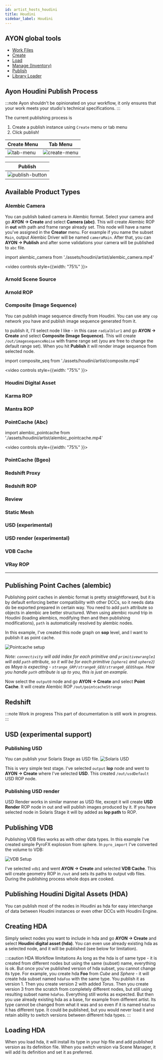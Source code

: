 ```yaml
---
id: artist_hosts_houdini
title: Houdini
sidebar_label: Houdini
---
```


## AYON global tools

- [Work Files](artist_tools_workfiles)
- [Create](artist_tools_creator)
- [Load](artist_tools_loader)
- [Manage (Inventory)](artist_tools_inventory)
- [Publish](artist_tools_publisher)
- [Library Loader](artist_tools_library_loader)

## Ayon Houdini Publish Process
:::note
Ayon shouldn't be opinionated on your workflow, it only ensures that your work meets your studio's technical specifications.
:::

The current publishing process is
1. Create a publish instance using `Create` menu or tab menu
2. Click publish! 
   
| Create Menu | Tab Menu |
|--|--|
| ![tab-menu](assets/houdini/artist/tab-menu.png) | ![create-menu](assets/houdini/artist/create-menu.png) |

| Publish |
|--|
| ![publish-button](assets/houdini/artist/publish-button.png) |

## Available Product Types

### Alembic Camera 
You can publish baked camera in Alembic format. Select your camera and go **AYON -> Create** and select **Camera (abc)**.
This will create Alembic ROP in **out** with path and frame range already set. This node will have a name you've
assigned in the **Creator** menu. For example if you name the subset `Main`, output Alembic Driver will be named
`cameraMain`. After that, you can **AYON -> Publish** and after some validations your camera will be published
to `abc` file.

import alembic_camera from './assets/houdini/artist/alembic_camera.mp4'

<video controls style={{width: "75%" }}>
  <source src={alembic_camera}/>
</video>

### Arnold Scene Source 
### Arnold ROP 
### Composite (Image Sequence) 
You can publish image sequence directly from Houdini. You can use any `cop` network you have and publish image
sequence generated from it.

to publish it, I'll select node I like - in this case `radialblur1` and go **AYON -> Create** and
select **Composite (Image Sequence)**. This will create `/out/imagesequenceNoise` with frame range set (you are free to change the default range set). When you hit **Publish** it will render image sequence from selected node.


import composite_seq from './assets/houdini/artist/composite.mp4'

<video controls style={{width: "75%" }}>
  <source src={composite_seq}/>
</video>


### Houdini Digital Asset 
### Karma ROP 
### Mantra ROP 
### PointCache (Abc)

import alembic_pointcache from './assets/houdini/artist/alembic_pointcache.mp4'

<video controls style={{width: "75%" }}>
  <source src={alembic_pointcache}/>
</video>

### PointCache (Bgeo) 
### Redshift Proxy 
### Redshift ROP 
### Review 
### Static Mesh 
### USD (experimental) 
### USD render (experimental) 
### VDB Cache 
### VRay ROP

---

## Publishing Point Caches (alembic)
Publishing point caches in alembic format is pretty straightforward, but it is by default enforcing better compatibility
with other DCCs, so it needs data do be exported prepared in certain way. You need to add `path` attribute so objects
in alembic are better structured. When using alembic round trip in Houdini (loading alembics, modifying then and
then publishing modifications), `path` is automatically resolved by alembic nodes.

In this example, I've created this node graph on **sop** level, and I want to publish it as point cache.

![Pointcache setup](assets/houdini_pointcache_path.png)

*Note: `connectivity` will add index for each primitive and `primitivewrangle1` will add `path` attribute, so it will
be for each primitive (`sphere1` and `sphere2`) as Maya is expecting - `strange_GRP/strange0_GEO/strange0_GEOShape`. How
you handle `path` attribute is up to you, this is just an example.*

Now select the `output0` node and go **AYON -> Create** and select **Point Cache**. It will create
Alembic ROP `/out/pointcacheStrange`


## Redshift
:::note Work in progress
This part of documentation is still work in progress.
:::

## USD (experimental support)
### Publishing USD
You can publish your Solaris Stage as USD file.
![Solaris USD](assets/houdini_usd_stage.png)

This is very simple test stage. I've selected `output` **lop** node and went to **AYON -> Create** where I've
selected **USD**. This created `/out/usdDefault` USD ROP node.

### Publishing USD render

USD Render works in similar manner as USD file, except it will create **USD Render** ROP node in out and will publish
images produced by it. If you have selected node in Solaris Stage it will by added as **lop path** to ROP.

## Publishing VDB

Publishing VDB files works as with other data types. In this example I've created simple PyroFX explosion from
sphere. In `pyro_import` I've converted the volume to VDB:

![VDB Setup](assets/houdini_vdb_setup.png)

I've selected `vdb1` and went **AYON -> Create** and selected **VDB Cache**. This will create
geometry ROP in `/out` and sets its paths to output vdb files. During the publishing process
whole dops are cooked.

## Publishing Houdini Digital Assets (HDA)

You can publish most of the nodes in Houdini as hda for easy interchange of data between Houdini instances or even
other DCCs with Houdini Engine.

## Creating HDA

Simply select nodes you want to include in hda and go **AYON -> Create** and select **Houdini digital asset (hda)**.
You can even use already existing hda as a selected node, and it will be published (see below for limitation).

:::caution HDA Workflow limitations
As long as the hda is of same type - it is created from different nodes but using the same (subset) name, everything
is ok. But once you've published version of hda subset, you cannot change its type. For example, you create hda **Foo**
from *Cube* and *Sphere* - it will create hda subset named `hdaFoo` with the same type. You publish it as version 1.
Then you create version 2 with added *Torus*. Then you create version 3 from the scratch from completely different nodes,
but still using resulting subset name `hdaFoo`. Everything still works as expected. But then you use already
existing hda as a base, for example from different artist. Its type cannot be changed from what it was and so even if
it is named `hdaFoo` it has different type. It could be published, but you would never load it and retain ability to
switch versions between different hda types.
:::

## Loading HDA

When you load hda, it will install its type in your hip file and add published version as its definition file. When
you switch version via Scene Manager, it will add its definition and set it as preferred.
